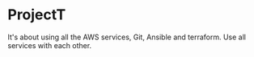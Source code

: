 # ProjectT
It's about using all the AWS services, Git, Ansible and terraform. Use all services with each other.
